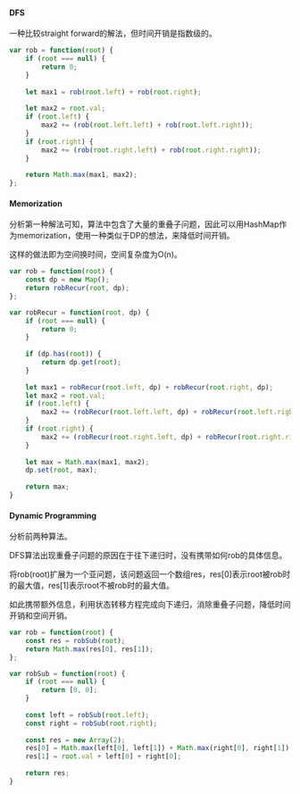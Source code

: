 #### DFS

一种比较straight forward的解法，但时间开销是指数级的。

```js
var rob = function(root) {
    if (root === null) {
        return 0;
    }
    
    let max1 = rob(root.left) + rob(root.right);
    
    let max2 = root.val;
    if (root.left) {
        max2 += (rob(root.left.left) + rob(root.left.right));
    }
    if (root.right) {
        max2 += (rob(root.right.left) + rob(root.right.right));
    }
    
    return Math.max(max1, max2);
};
```

#### Memorization

分析第一种解法可知，算法中包含了大量的重叠子问题，因此可以用HashMap作为memorization，使用一种类似于DP的想法，来降低时间开销。

这样的做法即为空间换时间，空间复杂度为O(n)。

```js
var rob = function(root) {
    const dp = new Map();
    return robRecur(root, dp);
};

var robRecur = function(root, dp) {
    if (root === null) {
        return 0;
    }
    
    if (dp.has(root)) {
        return dp.get(root);
    }
    
    let max1 = robRecur(root.left, dp) + robRecur(root.right, dp);
    let max2 = root.val;
    if (root.left) {
        max2 += (robRecur(root.left.left, dp) + robRecur(root.left.right, dp));
    }
    if (root.right) {
        max2 += (robRecur(root.right.left, dp) + robRecur(root.right.right, dp));
    }
    
    let max = Math.max(max1, max2);
    dp.set(root, max);
    
    return max;
} 
```

#### Dynamic Programming

分析前两种算法。

DFS算法出现重叠子问题的原因在于往下递归时，没有携带如何rob的具体信息。

将rob(root)扩展为一个亚问题，该问题返回一个数组res，res[0]表示root被rob时的最大值，res[1]表示root不被rob时的最大值。

如此携带额外信息，利用状态转移方程完成向下递归，消除重叠子问题，降低时间开销和空间开销。

```js
var rob = function(root) {
    const res = robSub(root);
    return Math.max(res[0], res[1]);
};

var robSub = function(root) {
    if (root === null) {
        return [0, 0];
    }
    
    const left = robSub(root.left);
    const right = robSub(root.right);
    
    const res = new Array(2);
    res[0] = Math.max(left[0], left[1]) + Math.max(right[0], right[1]);
    res[1] = root.val + left[0] + right[0];
    
    return res;
}
```